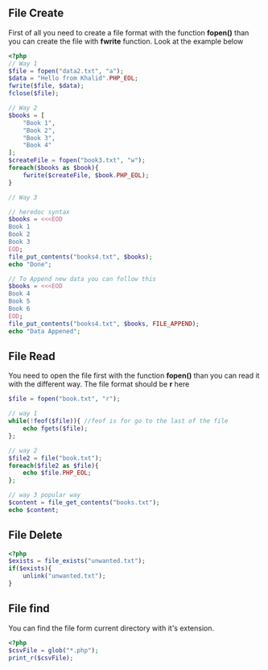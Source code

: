 ## File Create
First of all you need to create a file format with the function **fopen()**  than you can create the file with **fwrite** function. Look at the example below
```php
<?php
// Way 1
$file = fopen("data2.txt", "a");
$data = "Hello from Khalid".PHP_EOL;
fwrite($file, $data);
fclose($file);

// Way 2
$books = [
    "Book 1",
    "Book 2",
    "Book 3",
    "Book 4"
];
$createFile = fopen("book3.txt", "w");
foreach($books as $book){
    fwrite($createFile, $book.PHP_EOL);
}

// Way 3

// heredoc syntax
$books = <<<EOD
Book 1
Book 2
Book 3
EOD;
file_put_contents("books4.txt", $books);
echo "Done";

// To Append new data you can follow this
$books = <<<EOD
Book 4
Book 5
Book 6
EOD;
file_put_contents("books4.txt", $books, FILE_APPEND);
echo "Data Appened";
```

## File Read
You need to open the file first with the function **fopen()** than you can read it with the different way. The file format should be **r** here

```php
$file = fopen("book.txt", "r");

// way 1
while(!feof($file)){ //feof is for go to the last of the file
    echo fgets($file);
};

// way 2
$file2 = file("book.txt");
foreach($file2 as $file){
    echo $file.PHP_EOL;
};

// way 3 popular way
$content = file_get_contents("books.txt");
echo $content;

```
## File Delete
```php
<?php
$exists = file_exists("unwanted.txt");
if($exists){
    unlink("unwanted.txt");
}
```
## File find
You can find the file form current directory with it's extension.
```php
<?php
$csvFile = glob("*.php");
print_r($csvFile);
```